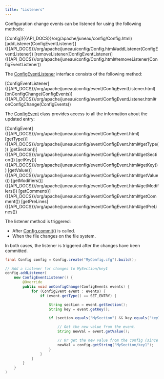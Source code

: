 ```yaml
---
title: "Listeners"
---
```


Configuration change events can be listened for using the following methods:

<tree>
<node-0><java-class>[Config]({{API_DOCS}}/org/apache/juneau/config/Config.html)</java-class></node-0>
<node-1><java-method>[addListener(ConfigEventListener)]({{API_DOCS}}/org/apache/juneau/config/Config.html#addListener(ConfigEventListener))</java-method></node-1>
<node-1><java-method>[removeListener(ConfigEventListener)]({{API_DOCS}}/org/apache/juneau/config/Config.html#removeListener(ConfigEventListener))</java-method></node-1>
</tree>

The [ConfigEventListener]({{API_DOCS}}/org/apache/juneau/config/event/ConfigEventListener.html) interface consists of the following method:

<tree>
<node-0><java-class>[ConfigEventListener]({{API_DOCS}}/org/apache/juneau/config/event/ConfigEventListener.html)</java-class></node-0>
<node-1><java-method>[onConfigChange(ConfigEvents)]({{API_DOCS}}/org/apache/juneau/config/event/ConfigEventListener.html#onConfigChange(ConfigEvents))</java-method></node-1>
</tree>

The [ConfigEvent]({{API_DOCS}}/org/apache/juneau/config/event/ConfigEvent.html) class provides access to all the information about the updated entry:

<tree>
<node-0><java-class>[ConfigEvent]({{API_DOCS}}/org/apache/juneau/config/event/ConfigEvent.html)</java-class></node-0>
<node-1><java-method>[getType()]({{API_DOCS}}/org/apache/juneau/config/event/ConfigEvent.html#getType())</java-method></node-1>
<node-1><java-method>[getSection()]({{API_DOCS}}/org/apache/juneau/config/event/ConfigEvent.html#getSection())</java-method></node-1>
<node-1><java-method>[getKey()]({{API_DOCS}}/org/apache/juneau/config/event/ConfigEvent.html#getKey())</java-method></node-1>
<node-1><java-method>[getValue()]({{API_DOCS}}/org/apache/juneau/config/event/ConfigEvent.html#getValue())</java-method></node-1>
<node-1><java-method>[getModifiers()]({{API_DOCS}}/org/apache/juneau/config/event/ConfigEvent.html#getModifiers())</java-method></node-1>
<node-1><java-method>[getComment()]({{API_DOCS}}/org/apache/juneau/config/event/ConfigEvent.html#getComment())</java-method></node-1>
<node-1><java-method>[getPreLines]({{API_DOCS}}/org/apache/juneau/config/event/ConfigEvent.html#getPreLines())</java-method></node-1>
</tree>

The listener method is triggered:

- After [Config.commit()]({{API_DOCS}}/org/apache/juneau/config/Config.html#commit()) is called.
- When the file changes on the file system.

In both cases, the listener is triggered after the changes have been committed.

```java
final Config config = Config.create("MyConfig.cfg").build();

// Add a listener for changes to MySection/key1
config.addListener(
    new ConfigEventListener() {
        @Override
        public void onConfigChange(ConfigEvents events) {
            for (ConfigEvent event : events) {
                if (event.getType() == SET_ENTRY) {

                    String section = event.getSection();
                    String key = event.getKey();

                    if (section.equals("MySection") && key.equals("key1")) {

                        // Get the new value from the event.
                        String newVal = event.getValue();

                        // Or get the new value from the config (since the change has already been committed).
                        newVal = config.getString("MySection/key1");
                    }
                }
            }
        }
    }
)
```
